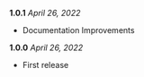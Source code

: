 **1.0.1** *April 26, 2022*

- Documentation Improvements

**1.0.0** *April 26, 2022*

- First release
